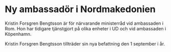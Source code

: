# Ny ambassadör i Nordmakedonien

Kristin Forsgren Bengtsson är för närvarande ministerråd vid ambassaden i Rom. Hon har tidigare tjänstgjort på olika enheter i UD och vid ambassaden i Köpenhamn.

Kristin Forsgren Bengtsson tillträder sin nya befattning den 1 september i år.
